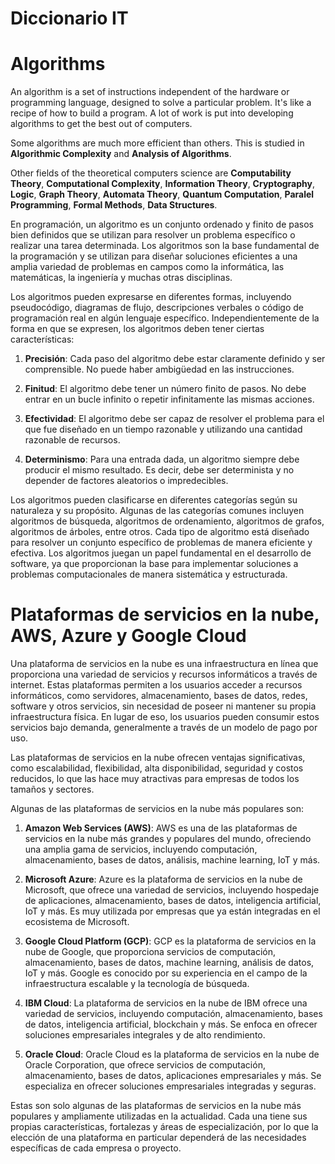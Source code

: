 # Diccionario IT

# Algorithms
An algorithm is a set of instructions independent of the hardware or programming language, designed to solve a particular problem.
It's like a recipe of how to build a program. A lot of work is put into developing algorithms to get the best out of computers.

Some algorithms are much more efficient than others. This is studied in **Algorithmic Complexity** and **Analysis of Algorithms**.

Other fields of the theoretical computers science are **Computability Theory**, **Computational Complexity**, **Information Theory**, **Cryptography**, **Logic**, **Graph Theory**, **Automata Theory**, **Quantum Computation**, **Paralel Programming**, **Formal Methods**, **Data Structures**.

En programación, un algoritmo es un conjunto ordenado y finito de pasos bien definidos que se utilizan para resolver un problema específico o realizar una tarea determinada. Los algoritmos son la base fundamental de la programación y se utilizan para diseñar soluciones eficientes a una amplia variedad de problemas en campos como la informática, las matemáticas, la ingeniería y muchas otras disciplinas.

Los algoritmos pueden expresarse en diferentes formas, incluyendo pseudocódigo, diagramas de flujo, descripciones verbales o código de programación real en algún lenguaje específico. Independientemente de la forma en que se expresen, los algoritmos deben tener ciertas características:

1. **Precisión**: Cada paso del algoritmo debe estar claramente definido y ser comprensible. No puede haber ambigüedad en las instrucciones.

2. **Finitud**: El algoritmo debe tener un número finito de pasos. No debe entrar en un bucle infinito o repetir infinitamente las mismas acciones.

3. **Efectividad**: El algoritmo debe ser capaz de resolver el problema para el que fue diseñado en un tiempo razonable y utilizando una cantidad razonable de recursos.

4. **Determinismo**: Para una entrada dada, un algoritmo siempre debe producir el mismo resultado. Es decir, debe ser determinista y no depender de factores aleatorios o impredecibles.

Los algoritmos pueden clasificarse en diferentes categorías según su naturaleza y su propósito. Algunas de las categorías comunes incluyen algoritmos de búsqueda, algoritmos de ordenamiento, algoritmos de grafos, algoritmos de árboles, entre otros. Cada tipo de algoritmo está diseñado para resolver un conjunto específico de problemas de manera eficiente y efectiva. Los algoritmos juegan un papel fundamental en el desarrollo de software, ya que proporcionan la base para implementar soluciones a problemas computacionales de manera sistemática y estructurada.


# Plataformas de servicios en la nube, AWS, Azure y Google Cloud
Una plataforma de servicios en la nube es una infraestructura en línea que proporciona una variedad de servicios y recursos informáticos a través de internet. Estas plataformas permiten a los usuarios acceder a recursos informáticos, como servidores, almacenamiento, bases de datos, redes, software y otros servicios, sin necesidad de poseer ni mantener su propia infraestructura física. En lugar de eso, los usuarios pueden consumir estos servicios bajo demanda, generalmente a través de un modelo de pago por uso.

Las plataformas de servicios en la nube ofrecen ventajas significativas, como escalabilidad, flexibilidad, alta disponibilidad, seguridad y costos reducidos, lo que las hace muy atractivas para empresas de todos los tamaños y sectores.

Algunas de las plataformas de servicios en la nube más populares son:

1. **Amazon Web Services (AWS)**: AWS es una de las plataformas de servicios en la nube más grandes y populares del mundo, ofreciendo una amplia gama de servicios, incluyendo computación, almacenamiento, bases de datos, análisis, machine learning, IoT y más.

2. **Microsoft Azure**: Azure es la plataforma de servicios en la nube de Microsoft, que ofrece una variedad de servicios, incluyendo hospedaje de aplicaciones, almacenamiento, bases de datos, inteligencia artificial, IoT y más. Es muy utilizada por empresas que ya están integradas en el ecosistema de Microsoft.

3. **Google Cloud Platform (GCP)**: GCP es la plataforma de servicios en la nube de Google, que proporciona servicios de computación, almacenamiento, bases de datos, machine learning, análisis de datos, IoT y más. Google es conocido por su experiencia en el campo de la infraestructura escalable y la tecnología de búsqueda.

4. **IBM Cloud**: La plataforma de servicios en la nube de IBM ofrece una variedad de servicios, incluyendo computación, almacenamiento, bases de datos, inteligencia artificial, blockchain y más. Se enfoca en ofrecer soluciones empresariales integrales y de alto rendimiento.

5. **Oracle Cloud**: Oracle Cloud es la plataforma de servicios en la nube de Oracle Corporation, que ofrece servicios de computación, almacenamiento, bases de datos, aplicaciones empresariales y más. Se especializa en ofrecer soluciones empresariales integradas y seguras.

Estas son solo algunas de las plataformas de servicios en la nube más populares y ampliamente utilizadas en la actualidad. Cada una tiene sus propias características, fortalezas y áreas de especialización, por lo que la elección de una plataforma en particular dependerá de las necesidades específicas de cada empresa o proyecto.
